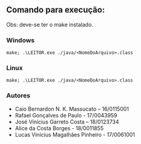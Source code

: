 ## Comando para execução:

Obs: deve-se ter o make instalado.

### Windows
```
make; .\LEITOR.exe ./java/<NomeDoArquivo>.class
```

### Linux

```
make; .\LEITOR.exe ./java/<NomeDoArquivo>.class
```

### Autores

- Caio Bernardon N. K. Massucato – 16/0115001
- Rafael Gonçalves de Paulo - 17/0043959
- José Vinícius Garreto Costa – 18/0123734
- Alice da Costa Borges  - 18/0011855
- Lucas Vinicius Magalhães Pinheiro - 17/0061001
 
